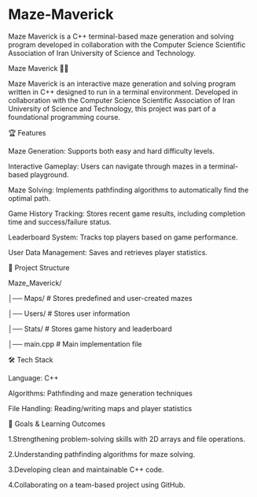 # Maze-Maverick
 Maze Maverick is a C++ terminal-based maze generation and solving program developed in collaboration with the Computer Science Scientific Association of Iran University of Science and Technology.


Maze Maverick 🎩🌀

Maze Maverick is an interactive maze generation and solving program written in C++ designed to run in a terminal environment. Developed in collaboration with the Computer Science Scientific Association of Iran University of Science and Technology, this project was part of a foundational programming course.


🏆 Features

Maze Generation: Supports both easy and hard difficulty levels.

Interactive Gameplay: Users can navigate through mazes in a terminal-based playground.

Maze Solving: Implements pathfinding algorithms to automatically find the optimal path.

Game History Tracking: Stores recent game results, including completion time and success/failure status.

Leaderboard System: Tracks top players based on game performance.

User Data Management: Saves and retrieves player statistics.


📁 Project Structure

Maze_Maverick/

│── Maps/                # Stores predefined and user-created mazes

│── Users/               # Stores user information

│── Stats/               # Stores game history and leaderboard

│── main.cpp             # Main implementation file


🛠️ Tech Stack

Language: C++

Algorithms: Pathfinding and maze generation techniques

File Handling: Reading/writing maps and player statistics


🎯 Goals & Learning Outcomes

1.Strengthening problem-solving skills with 2D arrays and file operations.

2.Understanding pathfinding algorithms for maze solving.

3.Developing clean and maintainable C++ code.

4.Collaborating on a team-based project using GitHub.
